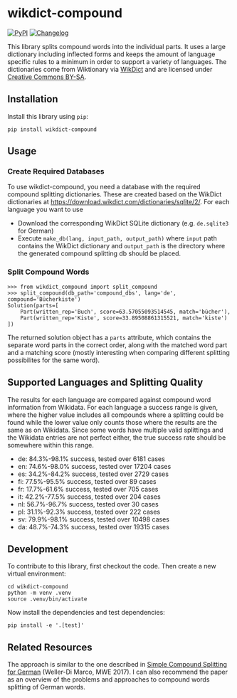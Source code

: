 # wikdict-compound

[![PyPI](https://img.shields.io/pypi/v/wikdict-compound.svg)](https://pypi.org/project/wikdict-compound/)
[![Changelog](https://img.shields.io/github/v/release/karlb/wikdict-compound?include_prereleases&label=changelog)](https://github.com/karlb/wikdict-compound/releases)

This library splits compound words into the individual parts. It uses a large dictionary including inflected forms and keeps the amount of language specific rules to a minimum in order to support a variety of languages.
The dictionaries come from Wiktionary via [WikDict](https://www.wikdict.com/) and are licensed under [Creative Commons BY-SA](https://creativecommons.org/licenses/by-sa/3.0/).

## Installation

Install this library using `pip`:

    pip install wikdict-compound

## Usage

### Create Required Databases

To use wikdict-compound, you need a database with the required compound splitting dictionaries. These are created based on the WikDict dictionaries at <https://download.wikdict.com/dictionaries/sqlite/2/>. For each language you want to use
* Download the corresponding WikDict SQLite dictionary (e.g. `de.sqlite3` for German)
* Execute `make_db(lang, input_path, output_path)` where `input` path contains the WikDict dictionary and `output_path` is the directory where the generated compound splitting db should be placed.

### Split Compound Words

```
>>> from wikdict_compound import split_compound
>>> split_compound(db_path='compound_dbs', lang='de', compound='Bücherkiste')
Solution(parts=[
    Part(written_rep='Buch', score=63.57055093514545, match='bücher'),
    Part(written_rep='Kiste', score=33.89508861315521, match='kiste')
])
```

The returned solution object has a `parts` attribute, which contains the separate word parts in the correct order, along with the matched word part and a matching score (mostly interesting when comparing different splitting possibilites for the same word).

## Supported Languages and Splitting Quality

The results for each language are compared against compound word information from Wikidata.
For each language a success range is given, where the higher value includes all compounds where a splitting could be found while the lower value only counts those where the results are the same as on Wikidata.
Since some words have multiple valid splittings and the Wikidata entries are not perfect either, the true success rate should be somewhere within this range.

<!-- [[[cog
import cog
import subprocess
for lang in 'de en es fi fr it nl pl sv da'.split():
    output = subprocess.check_output(
        f'./split_word.py {lang} | tail -1',
        shell=True,
        encoding='utf-8',
    )
    cog.out('* ' +output)
]]] -->
* de: 84.3%-98.1% success, tested over 6181 cases
* en: 74.6%-98.0% success, tested over 17204 cases
* es: 34.2%-84.2% success, tested over 2729 cases
* fi: 77.5%-95.5% success, tested over 89 cases
* fr: 17.7%-61.6% success, tested over 705 cases
* it: 42.2%-77.5% success, tested over 204 cases
* nl: 56.7%-96.7% success, tested over 30 cases
* pl: 31.1%-92.3% success, tested over 222 cases
* sv: 79.9%-98.1% success, tested over 10498 cases
* da: 48.7%-74.3% success, tested over 19315 cases
<!-- [[[end]]] -->

## Development

To contribute to this library, first checkout the code. Then create a new virtual environment:

    cd wikdict-compound
    python -m venv .venv
    source .venv/bin/activate

Now install the dependencies and test dependencies:

    pip install -e '.[test]'

<!--
To run the tests:

    pytest
-->

## Related Resources

The approach is similar to the one described in [Simple Compound Splitting for German](https://aclanthology.org/W17-1722) (Weller-Di Marco, MWE 2017). I can also recommend the paper as an overview of the problems and approaches to compound words splitting of German words.
